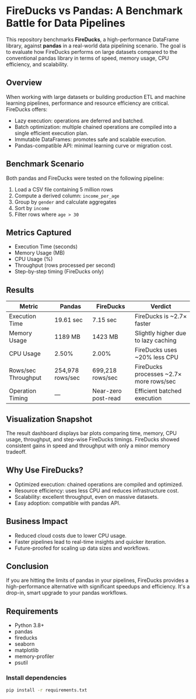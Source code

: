 # FireDucks vs Pandas: A Benchmark Battle for Data Pipelines

This repository benchmarks **FireDucks**, a high-performance DataFrame library, against **pandas** in a real-world data pipelining scenario. The goal is to evaluate how FireDucks performs on large datasets compared to the conventional pandas library in terms of speed, memory usage, CPU efficiency, and scalability.

## Overview

When working with large datasets or building production ETL and machine learning pipelines, performance and resource efficiency are critical. FireDucks offers:

- Lazy execution: operations are deferred and batched.
- Batch optimization: multiple chained operations are compiled into a single efficient execution plan.
- Immutable DataFrames: promotes safe and scalable execution.
- Pandas-compatible API: minimal learning curve or migration cost.

## Benchmark Scenario

Both pandas and FireDucks were tested on the following pipeline:

1. Load a CSV file containing 5 million rows
2. Compute a derived column: `income_per_age`
3. Group by `gender` and calculate aggregates
4. Sort by `income`
5. Filter rows where `age > 30`

## Metrics Captured

- Execution Time (seconds)
- Memory Usage (MB)
- CPU Usage (%)
- Throughput (rows processed per second)
- Step-by-step timing (FireDucks only)

## Results

| Metric                  | Pandas             | FireDucks           | Verdict                                   |
|-------------------------|--------------------|----------------------|--------------------------------------------|
| Execution Time          | 19.61 sec          | 7.15 sec             | FireDucks is ~2.7× faster                  |
| Memory Usage            | 1189 MB            | 1423 MB              | Slightly higher due to lazy caching       |
| CPU Usage               | 2.50%              | 2.00%                | FireDucks uses ~20% less CPU              |
| Rows/sec Throughput     | 254,978 rows/sec   | 699,218 rows/sec     | FireDucks processes ~2.7× more rows/sec   |
| Operation Timing        | —                  | Near-zero post-read  | Efficient batched execution               |

## Visualization Snapshot

The result dashboard displays bar plots comparing time, memory, CPU usage, throughput, and step-wise FireDucks timings. FireDucks showed consistent gains in speed and throughput with only a minor memory tradeoff.

## Why Use FireDucks?

- Optimized execution: chained operations are compiled and optimized.
- Resource efficiency: uses less CPU and reduces infrastructure cost.
- Scalability: excellent throughput, even on massive datasets.
- Easy adoption: compatible with pandas API.

## Business Impact

- Reduced cloud costs due to lower CPU usage.
- Faster pipelines lead to real-time insights and quicker iteration.
- Future-proofed for scaling up data sizes and workflows.

## Conclusion

If you are hitting the limits of pandas in your pipelines, FireDucks provides a high-performance alternative with significant speedups and efficiency. It's a drop-in, smart upgrade to your pandas workflows.

## Requirements

- Python 3.8+
- pandas
- fireducks
- seaborn
- matplotlib
- memory-profiler
- psutil

### Install dependencies

```bash
pip install -r requirements.txt
